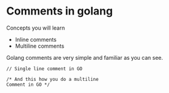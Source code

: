 # Comments in golang

Concepts you will learn

* Inline comments
* Multiline comments

Golang comments are very simple and familiar as you can see.

``` golang
// Single line comment in GO

/* And this how you do a multiline
Comment in GO */
```
